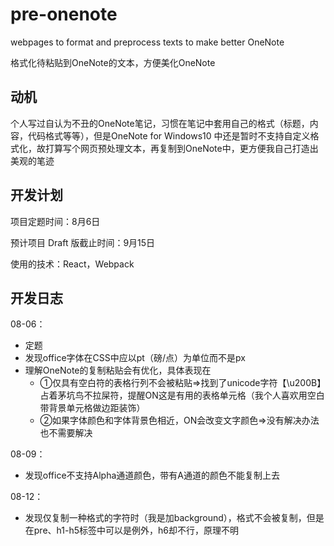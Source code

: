 # pre-onenote
webpages to format and preprocess texts to make better OneNote

格式化待粘贴到OneNote的文本，方便美化OneNote



## 动机

个人写过自认为不丑的OneNote笔记，习惯在笔记中套用自己的格式（标题，内容，代码格式等等），但是OneNote for Windows10 中还是暂时不支持自定义格式化，故打算写个网页预处理文本，再复制到OneNote中，更方便我自己打造出美观的笔迹



## 开发计划

项目定题时间：8月6日

预计项目 Draft 版截止时间：9月15日

使用的技术：React，Webpack



## 开发日志

08-06：

- 定题
- 发现office字体在CSS中应以pt（磅/点）为单位而不是px
- 理解OneNote的复制粘贴会有优化，具体表现在
  - ①仅具有空白符的表格行列不会被粘贴=>找到了unicode字符【\u200B】占着茅坑鸟不拉屎符，提醒ON这是有用的表格单元格（我个人喜欢用空白带背景单元格做边距装饰）
  - ②如果字体颜色和字体背景色相近，ON会改变文字颜色=>没有解决办法也不需要解决

08-09：

- 发现office不支持Alpha通道颜色，带有A通道的颜色不能复制上去

08-12：

- 发现仅复制一种格式的字符时（我是加background），格式不会被复制，但是在pre、h1-h5标签中可以是例外，h6却不行，原理不明

